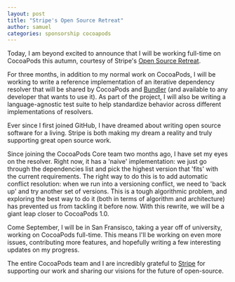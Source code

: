```yaml
---
layout: post
title: "Stripe's Open Source Retreat"
author: samuel
categories: sponsorship cocoapods
---
```


Today, I am beyond excited to announce that I will be working full-time on CocoaPods this autumn, courtesy of Stripe's [Open Source Retreat](https://stripe.com/blog/open-source-retreat-grantees).

For three months, in addition to my normal work on CocoaPods, I will be working to write a reference implementation of an iterative dependency resolver that will be shared by CocoaPods and [Bundler](https://bundler.io/) (and available to any developer that wants to use it).
As part of the project, I will also be writing a language-agnostic test suite to help standardize behavior across different implementations of resolvers.

<!-- more -->

Ever since I first joined GitHub, I have dreamed about writing open source software for a living. Stripe is both making my dream a reality and truly supporting great open source work.

Since joining the CocoaPods Core team two months ago, I have set my eyes on the resolver.
Right now, it has a 'naive' implementation: we just go through the dependencies list and pick the highest version that 'fits' with the current requirements.
The right way to do this is to add automatic conflict resolution: when we run into a versioning conflict, we need to 'back up' and try another set of versions.
This is a tough algorithmic problem, and exploring the best way to do it (both in terms of algorithm and architecture) has prevented us from tackling it before now.
With this rewrite, we will be a giant leap closer to CocoaPods 1.0.

Come September, I will be in San Fransisco, taking a year off of university, working on CocoaPods full-time. This means I'll be working on even more issues, contributing more features, and hopefully writing a few interesting updates on my progress.

The entire CocoaPods team and I are incredibly grateful to [Stripe](https://stripe.com/) for supporting our work and sharing our visions for the future of open-source.
